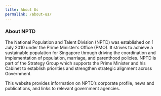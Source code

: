 ```yaml
---
title: About Us
permalink: /about-us/
---
```


### **About NPTD**
The National Population and Talent Division (NPTD) was established on 1 July 2010 under the Prime Minister’s Office (PMO). It strives to achieve a sustainable population for Singapore through driving the coordination and implementation of population, marriage, and parenthood policies. NPTD is part of the Strategy Group which supports the Prime Minister and his Cabinet to establish priorities and strengthen strategic alignment across Government. 

This website provides information on NPTD’s corporate profile, news and publications, and links to relevant government agencies. 
